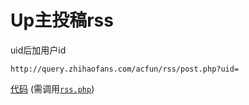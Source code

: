 Up主投稿rss
===========
uid后加用户id

`http://query.zhihaofans.com/acfun/rss/post.php?uid=`

[代码](https://github.com/zhihaofans/ac-rss/blob/master/post/post.php) (需调用[`rss.php`](https://github.com/zhihaofans/ac-rss/blob/master/rss.php))
